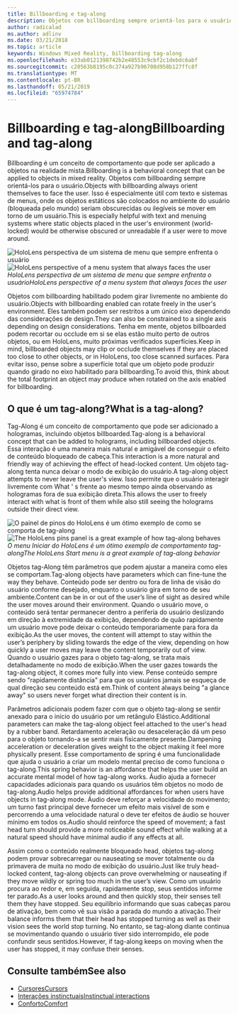```yaml
---
title: Billboarding e tag-along
description: Objetos com billboarding sempre orientá-los para o usuário.
author: radicalad
ms.author: adlinv
ms.date: 03/21/2018
ms.topic: article
keywords: Windows Mixed Reality, billboarding tag-along
ms.openlocfilehash: e33ab0121398742b2e48553c9cbf2c1debdc6abf
ms.sourcegitcommit: c20563b8195c0c374a927b96708d958b127ffc8f
ms.translationtype: MT
ms.contentlocale: pt-BR
ms.lasthandoff: 05/21/2019
ms.locfileid: "65974784"
---
```

# <a name="billboarding-and-tag-along"></a><span data-ttu-id="b4bc4-104">Billboarding e tag-along</span><span class="sxs-lookup"><span data-stu-id="b4bc4-104">Billboarding and tag-along</span></span>

<span data-ttu-id="b4bc4-105">Billboarding é um conceito de comportamento que pode ser aplicado a objetos na realidade mista.</span><span class="sxs-lookup"><span data-stu-id="b4bc4-105">Billboarding is a behavioral concept that can be applied to objects in mixed reality.</span></span> <span data-ttu-id="b4bc4-106">Objetos com billboarding sempre orientá-los para o usuário.</span><span class="sxs-lookup"><span data-stu-id="b4bc4-106">Objects with billboarding always orient themselves to face the user.</span></span> <span data-ttu-id="b4bc4-107">Isso é especialmente útil com texto e sistemas de menus, onde os objetos estáticos são colocados no ambiente do usuário (bloqueada pelo mundo) seriam obscurecidas ou ilegíveis se mover em torno de um usuário.</span><span class="sxs-lookup"><span data-stu-id="b4bc4-107">This is especially helpful with text and menuing systems where static objects placed in the user's environment (world-locked) would be otherwise obscured or unreadable if a user were to move around.</span></span>

<span data-ttu-id="b4bc4-108">![HoloLens perspectiva de um sistema de menu que sempre enfrenta o usuário](images/billboarding-fragments.gif)</span><span class="sxs-lookup"><span data-stu-id="b4bc4-108">![HoloLens perspective of a menu system that always faces the user](images/billboarding-fragments.gif)</span></span><br>
<span data-ttu-id="b4bc4-109">*HoloLens perspectiva de um sistema de menu que sempre enfrenta o usuário*</span><span class="sxs-lookup"><span data-stu-id="b4bc4-109">*HoloLens perspective of a menu system that always faces the user*</span></span>

<span data-ttu-id="b4bc4-110">Objetos com billboarding habilitado podem girar livremente no ambiente do usuário.</span><span class="sxs-lookup"><span data-stu-id="b4bc4-110">Objects with billboarding enabled can rotate freely in the user's environment.</span></span> <span data-ttu-id="b4bc4-111">Eles também podem ser restritos a um único eixo dependendo das considerações de design.</span><span class="sxs-lookup"><span data-stu-id="b4bc4-111">They can also be constrained to a single axis depending on design considerations.</span></span> <span data-ttu-id="b4bc4-112">Tenha em mente, objetos billboarded podem recortar ou occlude em si se elas estão muito perto de outros objetos, ou em HoloLens, muito próximas verificados superfícies.</span><span class="sxs-lookup"><span data-stu-id="b4bc4-112">Keep in mind, billboarded objects may clip or occlude themselves if they are placed too close to other objects, or in HoloLens, too close scanned surfaces.</span></span> <span data-ttu-id="b4bc4-113">Para evitar isso, pense sobre a superfície total que um objeto pode produzir quando girado no eixo habilitado para billboarding.</span><span class="sxs-lookup"><span data-stu-id="b4bc4-113">To avoid this, think about the total footprint an object may produce when rotated on the axis enabled for billboarding.</span></span>

## <a name="what-is-a-tag-along"></a><span data-ttu-id="b4bc4-114">O que é um tag-along?</span><span class="sxs-lookup"><span data-stu-id="b4bc4-114">What is a tag-along?</span></span>

<span data-ttu-id="b4bc4-115">Tag-Along é um conceito de comportamento que pode ser adicionado a hologramas, incluindo objetos billboarded.</span><span class="sxs-lookup"><span data-stu-id="b4bc4-115">Tag-along is a behavioral concept that can be added to holograms, including billboarded objects.</span></span> <span data-ttu-id="b4bc4-116">Essa interação é uma maneira mais natural e amigável de conseguir o efeito de conteúdo bloqueado de cabeça.</span><span class="sxs-lookup"><span data-stu-id="b4bc4-116">This interaction is a more natural and friendly way of achieving the effect of head-locked content.</span></span> <span data-ttu-id="b4bc4-117">Um objeto tag-along tenta nunca deixar o modo de exibição do usuário.</span><span class="sxs-lookup"><span data-stu-id="b4bc4-117">A tag-along object attempts to never leave the user's view.</span></span> <span data-ttu-id="b4bc4-118">Isso permite que o usuário interagir livremente com What ' s frente ao mesmo tempo ainda observando as hologramas fora de sua exibição direta.</span><span class="sxs-lookup"><span data-stu-id="b4bc4-118">This allows the user to freely interact with what is front of them while also still seeing the holograms outside their direct view.</span></span>

<span data-ttu-id="b4bc4-119">![O painel de pinos do HoloLens é um ótimo exemplo de como se comporta de tag-along](images/tagalong-1000px.jpg)</span><span class="sxs-lookup"><span data-stu-id="b4bc4-119">![The HoloLens pins panel is a great example of how tag-along behaves](images/tagalong-1000px.jpg)</span></span><br>
<span data-ttu-id="b4bc4-120">*O menu Iniciar do HoloLens é um ótimo exemplo de comportamento tag-along*</span><span class="sxs-lookup"><span data-stu-id="b4bc4-120">*The HoloLens Start menu is a great example of tag-along behavior*</span></span>

<span data-ttu-id="b4bc4-121">Objetos tag-Along têm parâmetros que podem ajustar a maneira como eles se comportam.</span><span class="sxs-lookup"><span data-stu-id="b4bc4-121">Tag-along objects have parameters which can fine-tune the way they behave.</span></span> <span data-ttu-id="b4bc4-122">Conteúdo pode ser dentro ou fora de linha de visão do usuário conforme desejado, enquanto o usuário gira em torno de seu ambiente.</span><span class="sxs-lookup"><span data-stu-id="b4bc4-122">Content can be in or out of the user’s line of sight as desired while the user moves around their environment.</span></span> <span data-ttu-id="b4bc4-123">Quando o usuário move, o conteúdo será tentar permanecer dentro a periferia do usuário deslizando em direção à extremidade da exibição, dependendo de quão rapidamente um usuário move pode deixar o conteúdo temporariamente para fora da exibição.</span><span class="sxs-lookup"><span data-stu-id="b4bc4-123">As the user moves, the content will attempt to stay within the user’s periphery by sliding towards the edge of the view, depending on how quickly a user moves may leave the content temporarily out of view.</span></span> <span data-ttu-id="b4bc4-124">Quando o usuário gazes para o objeto tag-along, se trata mais detalhadamente no modo de exibição.</span><span class="sxs-lookup"><span data-stu-id="b4bc4-124">When the user gazes towards the tag-along object, it comes more fully into view.</span></span> <span data-ttu-id="b4bc4-125">Pense conteúdo sempre sendo "rapidamente distância" para que os usuários jamais se esqueça de qual direção seu conteúdo está em.</span><span class="sxs-lookup"><span data-stu-id="b4bc4-125">Think of content always being "a glance away" so users never forget what direction their content is in.</span></span>

<span data-ttu-id="b4bc4-126">Parâmetros adicionais podem fazer com que o objeto tag-along se sentir anexado para o início do usuário por um retângulo Elástico.</span><span class="sxs-lookup"><span data-stu-id="b4bc4-126">Additional parameters can make the tag-along object feel attached to the user's head by a rubber band.</span></span> <span data-ttu-id="b4bc4-127">Retardamento aceleração ou desaceleração dá um peso para o objeto tornando-a se sentir mais fisicamente presente.</span><span class="sxs-lookup"><span data-stu-id="b4bc4-127">Dampening acceleration or deceleration gives weight to the object making it feel more physically present.</span></span> <span data-ttu-id="b4bc4-128">Esse comportamento de spring é uma funcionalidade que ajuda o usuário a criar um modelo mental preciso de como funciona o tag-along.</span><span class="sxs-lookup"><span data-stu-id="b4bc4-128">This spring behavior is an affordance that helps the user build an accurate mental model of how tag-along works.</span></span> <span data-ttu-id="b4bc4-129">Áudio ajuda a fornecer capacidades adicionais para quando os usuários têm objetos no modo de tag-along.</span><span class="sxs-lookup"><span data-stu-id="b4bc4-129">Audio helps provide additional affordances for when users have objects in tag-along mode.</span></span> <span data-ttu-id="b4bc4-130">Áudio deve reforçar a velocidade do movimento; um turno fast principal deve fornecer um efeito mais visível de som e percorrendo a uma velocidade natural o deve ter efeitos de áudio se houver mínimo em todos os.</span><span class="sxs-lookup"><span data-stu-id="b4bc4-130">Audio should reinforce the speed of movement; a fast head turn should provide a more noticeable sound effect while walking at a natural speed should have minimal audio if any effects at all.</span></span>

<span data-ttu-id="b4bc4-131">Assim como o conteúdo realmente bloqueado head, objetos tag-along podem provar sobrecarregar ou nauseating se mover totalmente ou da primavera de muita no modo de exibição do usuário.</span><span class="sxs-lookup"><span data-stu-id="b4bc4-131">Just like truly head-locked content, tag-along objects can prove overwhelming or nauseating if they move wildly or spring too much in the user’s view.</span></span> <span data-ttu-id="b4bc4-132">Como um usuário procura ao redor e, em seguida, rapidamente stop, seus sentidos informe ter parado.</span><span class="sxs-lookup"><span data-stu-id="b4bc4-132">As a user looks around and then quickly stop, their senses tell them they have stopped.</span></span> <span data-ttu-id="b4bc4-133">Seu equilíbrio informando que suas cabeças parou de ativação, bem como vê sua visão a parada do mundo a ativação.</span><span class="sxs-lookup"><span data-stu-id="b4bc4-133">Their balance informs them that their head has stopped turning as well as their vision sees the world stop turning.</span></span> <span data-ttu-id="b4bc4-134">No entanto, se tag-along diante continua se movimentando quando o usuário tiver sido interrompido, ele pode confundir seus sentidos.</span><span class="sxs-lookup"><span data-stu-id="b4bc4-134">However, if tag-along keeps on moving when the user has stopped, it may confuse their senses.</span></span>

## <a name="see-also"></a><span data-ttu-id="b4bc4-135">Consulte também</span><span class="sxs-lookup"><span data-stu-id="b4bc4-135">See also</span></span>
* [<span data-ttu-id="b4bc4-136">Cursores</span><span class="sxs-lookup"><span data-stu-id="b4bc4-136">Cursors</span></span>](cursors.md)
* [<span data-ttu-id="b4bc4-137">Interações instinctuais</span><span class="sxs-lookup"><span data-stu-id="b4bc4-137">Instinctual interactions</span></span>](interaction-fundamentals.md)
* [<span data-ttu-id="b4bc4-138">Conforto</span><span class="sxs-lookup"><span data-stu-id="b4bc4-138">Comfort</span></span>](comfort.md)

